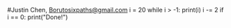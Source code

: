 #Justin Chen, Borutosixpaths@gmail.com
i = 20
while i > -1:
  print(i)
  i -= 2
  if i == 0:
    print("Done!")
